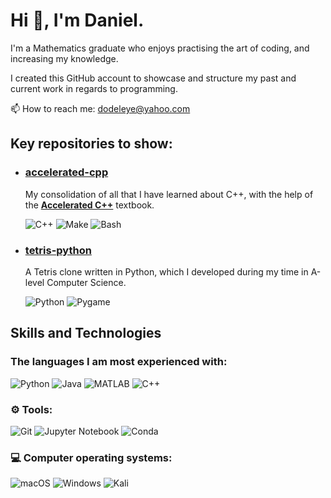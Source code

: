 # Hi :wave:, I'm Daniel.
  
I'm a Mathematics graduate who enjoys practising the art of coding, and increasing my knowledge.

I created this GitHub account to showcase and structure my past and current work in regards to programming.

:mailbox: How to reach me: dodeleye@yahoo.com

## Key repositories to show:

* ### [**accelerated-cpp**](https://github.com/dodeleye99/accelerated-cpp)
    My consolidation of all that I have learned about C++, with the help of the [**Accelerated C++**](https://www.informit.com/store/accelerated-c-plus-plus-practical-programming-by-example-9780201703535) textbook.

  ![C++](https://img.shields.io/badge/C%2B%2B-00599C?style=for-the-badge&logo=c%2B%2B&logoColor=white)
  ![Make](https://img.shields.io/badge/-Makefile-red?style=for-the-badge)
  ![Bash](https://img.shields.io/badge/GNU%20Bash-4EAA25?style=for-the-badge&logo=GNU%20Bash&logoColor=white)

* ### [**tetris-python**](https://github.com/dodeleye99/tetris-python)
    A Tetris clone written in Python, which I developed during my time in A-level Computer Science.
    
    ![Python](https://img.shields.io/badge/Python-FFD43B?style=for-the-badge&logo=python&logoColor=blue")
    ![Pygame](https://img.shields.io/badge/-Pygame-yellow?style=for-the-badge)
    
## Skills and Technologies

### The languages I am most experienced with:

![Python](https://img.shields.io/badge/Python-FFD43B?style=for-the-badge&logo=python&logoColor=blue")
![Java](https://img.shields.io/badge/java-%23ED8B00.svg?style=for-the-badge&logo=java&logoColor=white)
![MATLAB](https://img.shields.io/badge/-MATLAB-blue?style=for-the-badge)
![C++](https://img.shields.io/badge/C%2B%2B-00599C?style=for-the-badge&logo=c%2B%2B&logoColor=white)

### :gear: Tools:
![Git](https://img.shields.io/badge/GIT-E44C30?style=for-the-badge&logo=git&logoColor=white)
![Jupyter Notebook](https://img.shields.io/badge/jupyter-%23FA0F00.svg?style=for-the-badge&logo=jupyter&logoColor=white)
![Conda](https://img.shields.io/badge/conda-%4EAA25.svg?style=for-the-badge&logo=conda&logoColor=white)

### :computer: Computer operating systems:

![macOS](https://img.shields.io/badge/mac%20os-000000?style=for-the-badge&logo=apple&logoColor=white)
![Windows](https://img.shields.io/badge/Windows-0078D6?style=for-the-badge&logo=windows&logoColor=white)
![Kali](https://img.shields.io/badge/Kali-268BEE?style=for-the-badge&logo=kalilinux&logoColor=white)
